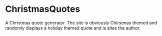 # ChristmasQuotes
 A Christmas quote generator.  The site is obviously Chirstmas themed and randomly displays a holiday themed quote and is sites the author.
